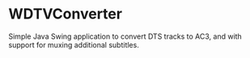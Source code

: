 # WDTVConverter
Simple Java Swing application to convert DTS tracks to AC3, and with support for muxing additional subtitles.

